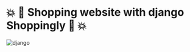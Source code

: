 # :boom: :rocket: Shopping website with django Shoppingly :rocket: :boom:
![django](https://icts.io/wp-content/uploads/2020/04/django_final.png)
